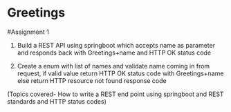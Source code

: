 # Greetings

#Assignment 1

1.  Build a REST API using springboot which accepts name as parameter and responds back with Greetings+name and HTTP OK status code

2. Create a enum with list of names and validate name coming in from request, if valid value return HTTP OK status code with Greetings+name else return HTTP resource not found response code

(Topics covered- How to write a REST end point using springboot and REST standards and HTTP status codes)
